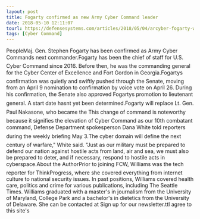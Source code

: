 ```yaml
---
layout: post
title: Fogarty confirmed as new Army Cyber Command leader
date: 2018-05-10 12:11:07
tourl: https://defensesystems.com/articles/2018/05/04/arcyber-fogarty-williams.aspx
tags: [Cyber Command]
---
```

PeopleMaj. Gen. Stephen Fogarty has been confirmed as Army Cyber Commands next commander.Fogarty has been the chief of staff for U.S. Cyber Command since 2016. Before then, he was the commanding general for the Cyber Center of Excellence and Fort Gordon in Georgia.Fogartys confirmation was quietly and swiftly pushed through the Senate, moving from an April 9 nomination to confirmation by voice vote on April 26. During his confirmation, the Senate also approved Fogartys promotion to lieutenant general. A start date hasnt yet been determined.Fogarty will replace Lt. Gen. Paul Nakasone, who became the This change of command is noteworthy because it signifies the elevation of Cyber Command as our 10th combatant command, Defense Department spokesperson Dana White told reporters during the weekly briefing May 3.The cyber domain will define the next century of warfare," White said. "Just as our military must be prepared to defend our nation against hostile acts from land, air and sea, we must also be prepared to deter, and if necessary, respond to hostile acts in cyberspace.About the AuthorPrior to joining FCW, Williams was the tech reporter for ThinkProgress, where she covered everything from internet culture to national security issues. In past positions, Williams covered health care, politics and crime for various publications, including The Seattle Times. Williams graduated with a master's in journalism from the University of Maryland, College Park and a bachelor's in dietetics from the University of Delaware. She can be contacted at Sign up for our newsletter.ttI agree to this site's 
